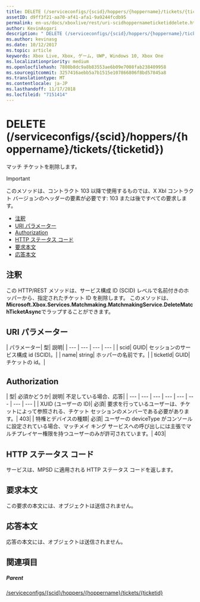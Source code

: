 ```yaml
---
title: DELETE (/serviceconfigs/{scid}/hoppers/{hoppername}/tickets/{ticketid})
assetID: d9ff3f21-aa70-af41-afa1-9a9244fcdb95
permalink: en-us/docs/xboxlive/rest/uri-scidhoppernameticketiddelete.html
author: KevinAsgari
description: " DELETE (/serviceconfigs/{scid}/hoppers/{hoppername}/tickets/{ticketid})"
ms.author: kevinasg
ms.date: 10/12/2017
ms.topic: article
keywords: Xbox Live, Xbox, ゲーム, UWP, Windows 10, Xbox One
ms.localizationpriority: medium
ms.openlocfilehash: 7808b8dc9a8b83553ae6b09e7008fab238409958
ms.sourcegitcommit: 3257416aebb5a7b1515e107866806f8bd57845a8
ms.translationtype: MT
ms.contentlocale: ja-JP
ms.lasthandoff: 11/17/2018
ms.locfileid: "7151414"
---
```

# <a name="delete-serviceconfigsscidhoppershoppernameticketsticketid"></a>DELETE (/serviceconfigs/{scid}/hoppers/{hoppername}/tickets/{ticketid})

マッチ チケットを削除します。

> [!IMPORTANT]
> このメソッドは、コントラクト 103 以降で使用するものでは、X Xbl コントラクト バージョンのヘッダーの要素が必要です: 103 または後ですべての要求します。

  * [注釈](#ID4ET)
  * [URI パラメーター](#ID4E2)
  * [Authorization](#ID4EGB)
  * [HTTP ステータス コード](#ID4EOC)
  * [要求本文](#ID4EXC)
  * [応答本文](#ID4ECD)

<a id="ID4ET"></a>


## <a name="remarks"></a>注釈

この HTTP/REST メソッドは、サービス構成 ID (SCID) レベルで名前付きのホッパーから、指定されたチケット ID を削除します。 このメソッドは、 **Microsoft.Xbox.Services.Matchmaking.MatchmakingService.DeleteMatchTicketAsync**でラップすることができます。  
<a id="ID4E2"></a>


## <a name="uri-parameters"></a>URI パラメーター

| パラメーター| 型| 説明|
| --- | --- | --- | --- |
| scid| GUID| セッションのサービス構成 id (SCID)。|
| name| string| ホッパーの名前です。|
| ticketId| GUID| チケットの id。|

<a id="ID4EGB"></a>


## <a name="authorization"></a>Authorization

| 型| 必須かどうか| 説明| 不足している場合、応答|
| --- | --- | --- | --- | --- | --- | --- | --- |
| XUID (ユーザーの ID)| 必須| 要求を行っているユーザーは、チケットによって参照される、チケット セッションのメンバーである必要があります。| 403|
| 特権とデバイスの種類| 必須| ユーザーの deviceType がコンソールに設定されている場合、マッチメイ キング サービスへの呼び出しには主張でマルチプレイヤー権限を持つユーザーのみが許可されています。| 403|

<a id="ID4EOC"></a>


## <a name="http-status-codes"></a>HTTP ステータス コード

サービスは、MPSD に適用される HTTP ステータス コードを返します。  
<a id="ID4EXC"></a>


## <a name="request-body"></a>要求本文

この要求の本文には、オブジェクトは送信されません。

<a id="ID4ECD"></a>


## <a name="response-body"></a>応答本文

応答の本文には、オブジェクトは送信されません。

<a id="ID4EPD"></a>


## <a name="see-also"></a>関連項目

<a id="ID4ERD"></a>


##### <a name="parent"></a>Parent  

[/serviceconfigs/{scid}/hoppers/{hoppername}/tickets/{ticketid}](uri-scidhoppernameticketid.md)
